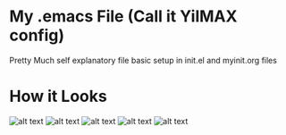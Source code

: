# My .emacs File (Call it YilMAX config)

Pretty Much self explanatory file
basic setup in init.el and myinit.org files

# How it Looks
![alt text](https://github.com/yilkalargaw/yet-another-emacs/blob/master/screenshots/Screenshot_2018-10-07_22-11-01.png)
![alt text](https://github.com/yilkalargaw/yet-another-emacs/blob/master/screenshots/Screenshot_2018-10-07_22-12-08.png)
![alt text](https://github.com/yilkalargaw/yet-another-emacs/blob/master/screenshots/Screenshot_2018-10-07_22-12-38.png)
![alt text](https://github.com/yilkalargaw/yet-another-emacs/blob/master/screenshots/Screenshot_2018-10-07_22-16-06.png)
![alt text](https://github.com/yilkalargaw/yet-another-emacs/blob/master/screenshots/Screenshot_2018-10-07_22-16-43.png)
